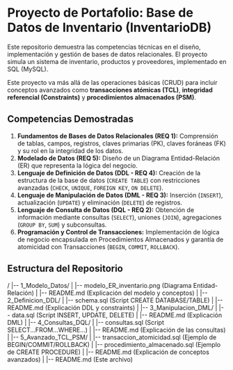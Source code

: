 # Proyecto de Portafolio: Base de Datos de Inventario (InventarioDB)

Este repositorio demuestra las competencias técnicas en el diseño, implementación y gestión de bases de datos relacionales. El proyecto simula un sistema de inventario, productos y proveedores, implementado en SQL (MySQL).

Este proyecto va más allá de las operaciones básicas (CRUD) para incluir conceptos avanzados como **transacciones atómicas (TCL)**, **integridad referencial (Constraints)** y **procedimientos almacenados (PSM)**.

## Competencias Demostradas

1. **Fundamentos de Bases de Datos Relacionales (REQ 1):** Comprensión de tablas, campos, registros, claves primarias (PK), claves foráneas (FK) y su rol en la integridad de los datos.
2. **Modelado de Datos (REQ 5):** Diseño de un Diagrama Entidad-Relación (ER) que representa la lógica del negocio.
3. **Lenguaje de Definición de Datos (DDL - REQ 4):** Creación de la estructura de la base de datos (`CREATE TABLE`) con restricciones avanzadas (`CHECK`, `UNIQUE`, `FOREIGN KEY`, `ON DELETE`).
4. **Lenguaje de Manipulación de Datos (DML - REQ 3):** Inserción (`INSERT`), actualización (`UPDATE`) y eliminación (`DELETE`) de registros.
5. **Lenguaje de Consulta de Datos (DQL - REQ 2):** Obtención de información mediante consultas (`SELECT`), uniones (`JOIN`), agregaciones (`GROUP BY`, `SUM`) y subconsultas.
6. **Programación y Control de Transacciones:** Implementación de lógica de negocio encapsulada en Procedimientos Almacenados y garantía de atomicidad con Transacciones (`BEGIN`, `COMMIT`, `ROLLBACK`).

## Estructura del Repositorio

/
|-- 1_Modelo_Datos/
|   |-- modelo_ER_inventario.png  (Diagrama Entidad-Relación)
|   |-- README.md                 (Explicación del modelo y conceptos)
|
|-- 2_Definicion_DDL/
|   |-- schema.sql                (Script CREATE DATABASE/TABLE)
|   |-- README.md                 (Explicación DDL y constraints)
|
|-- 3_Manipulacion_DML/
|   |-- data.sql                  (Script INSERT, UPDATE, DELETE)
|   |-- README.md                 (Explicación DML)
|
|-- 4_Consultas_DQL/
|   |-- consultas.sql             (Script SELECT...FROM...WHERE...)
|   |-- README.md                 (Explicación de las consultas)
|
|-- 5_Avanzado_TCL_PSM/
|   |-- transaccion_atomicidad.sql (Ejemplo de BEGIN/COMMIT/ROLLBACK)
|   |-- procedimiento_almacenado.sql (Ejemplo de CREATE PROCEDURE)
|   |-- README.md                 (Explicación de conceptos avanzados)
|
|-- README.md                     (Este archivo)
